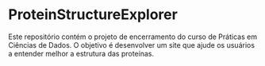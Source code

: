 # ProteinStructureExplorer
Este repositório contém o projeto de encerramento do curso de Práticas em Ciências de Dados. O objetivo é desenvolver um site que ajude os usuários a entender melhor a estrutura das proteínas.
